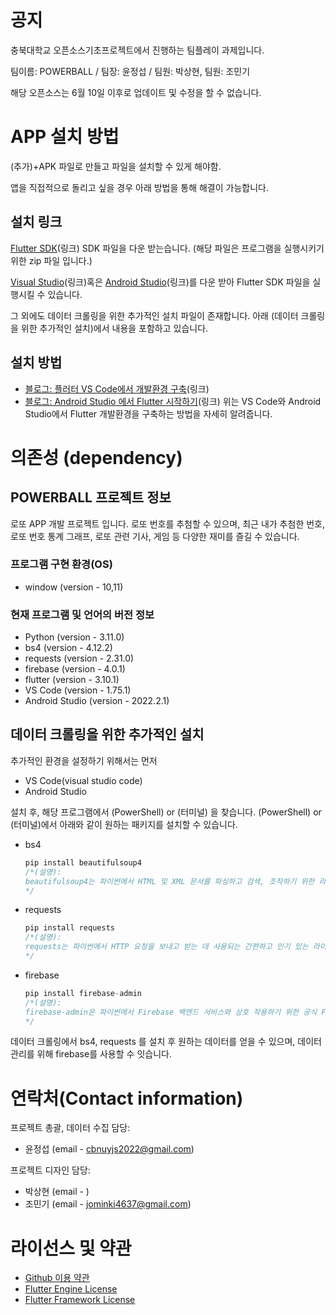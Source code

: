 # 공지
충북대학교 오픈소스기초프로젝트에서 진행하는 팀플레이 과제입니다.

팀이름: POWERBALL / 팀장: 윤정섭 / 팀원: 박상현, 팀원: 조민기

해당 오픈소스는 6월 10일 이후로 업데이트 및 수정을 할 수 없습니다.

# APP 설치 방법 

(추가)+APK 파일로 만들고 파일을 설치할 수 있게 해야함.


앱을 직접적으로 돌리고 싶을 경우 아래 방법을 통해 해결이 가능합니다.



## 설치 링크
[Flutter SDK](https://docs.flutter.dev/get-started/install/windows)(링크) SDK 파일을 다운 받는습니다. (해당 파일은 프로그램을 실행시키기 위한 zip 파일 입니다.) 

[Visual Studio](https://code.visualstudio.com/Download)(링크)혹은 [Android Studio](https://developer.android.com/studio)(링크)를 다운 받아 Flutter SDK 파일을 실행시킬 수 있습니다.

그 외에도 데이터 크롤링을 위한 추가적인 설치 파일이 존재합니다. 아래 (데이터 크롤링을 위한 추가적인 설치)에서 내용을 포함하고 있습니다.

## 설치 방법
* [블로그: 플러터 VS Code에서 개발환경 구축](https://fre2-dom.tistory.com/175)(링크)
* [블로그: Android Studio 에서 Flutter 시작하기](https://blog.yena.io/studynote/2020/02/04/Android-Flutter-Install.html)(링크)
위는 VS Code와 Android Studio에서 Flutter 개발환경을 구축하는 방법을 자세히 알려줍니다.  

# 의존성 (dependency)

## POWERBALL 프로젝트 정보

로또 APP 개발 프로젝트 입니다. 로또 번호를 추첨할 수 있으며, 최근 내가 추첨한 번호, 로또 번호 통계 그래프, 로또 관련 기사, 게임 등 다양한 재미를 즐길 수 있습니다. 


### 프로그램 구현 환경(OS)
- window (version - 10,11)

### 현재 프로그램 및 언어의 버전 정보
- Python (version - 3.11.0)
- bs4 (version - 4.12.2)
- requests (version - 2.31.0)
- firebase (version - 4.0.1)
- flutter (version - 3.10.1)
- VS Code (version - 1.75.1)
- Android Studio (version - 2022.2.1)

## 데이터 크롤링을 위한 추가적인 설치

추가적인 환경을 설정하기 위해서는 먼저 
* VS Code(visual studio code)
* Android Studio

설치 후, 해당 프로그램에서 (PowerShell) or (터미널) 을 찾습니다.
(PowerShell) or (터미널)에서 아래와 같이 원하는 패키지를 설치할 수 있습니다.

* bs4 
    ```c
    pip install beautifulsoup4
    /*(설명):
    beautifulsoup4는 파이썬에서 HTML 및 XML 문서를 파싱하고 검색, 조작하기 위한 라이브러리입니다. HTML 또는 XML 형식의 문서에서 데이터를 추출하거나 원하는 요소를 탐색하는 등 다양한 웹 스크래핑 작업에 사용됩니다. 웹 페이지 크롤링이나 데이터 마이닝과 같은 작업에서 유용하게 활용될 수 있습니다.
    */
    ```

* requests
    ```c
    pip install requests
    /*(설명):
    requests는 파이썬에서 HTTP 요청을 보내고 받는 데 사용되는 간편하고 인기 있는 라이브러리입니다. requests를 사용하면 웹 페이지에 GET, POST, PUT, DELETE 등의 HTTP 요청을 보내고, 응답을 받아오며, 쿠키, 세션 관리 등을 처리할 수 있습니다. HTTP 클라이언트를 구현하는 데 편리한 기능을 제공합니다.
    */
    ```

* firebase
    ```c
    pip install firebase-admin
    /*(설명):
    firebase-admin은 파이썬에서 Firebase 백엔드 서비스와 상호 작용하기 위한 공식 Firebase Admin SDK입니다. Firebase의 다양한 기능에 접근하고 관리할 수 있는 API를 제공하여 사용자 관리, 데이터베이스 연동, 푸시 알림 등을 처리할 수 있습니다.
    */
    ```

 데이터 크롤링에서 bs4, requests 를 설치 후 원하는 데이터를 얻을 수 있으며, 데이터 관리를 위해 firebase를 사용할 수 잇습니다.


# 연락처(Contact information)
프로젝트 총괄, 데이터 수집 담당: 
 * 윤정섭 (email - cbnuyjs2022@gmail.com)

프로젝트 디자인 담당:
 * 박상현 (email - )
 * 조민기 (email - jominki4637@gmail.com)

# 라이선스 및 약관
 * [Github 이용 약관](https://docs.github.com/en/site-policy/github-terms/github-terms-of-service)
 * [Flutter Engine License](https://github.com/flutter/flutter/blob/master/LICENSE)
 * [Flutter Framework License](https://github.com/flutter/flutter/blob/master/LICENSE)
